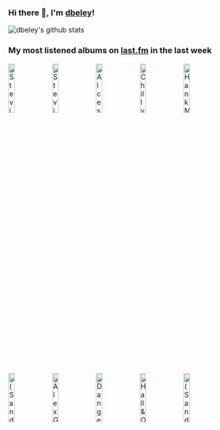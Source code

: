 ### Hi there 👋, I'm [dbeley](https://dbeley.ovh/en)!

![dbeley's github stats](https://github-readme-stats.vercel.app/api?username=dbeley)

### My most listened albums on [last.fm](https://www.last.fm/user/d_beley) in the last week

[<img src='https://lastfm.freetls.fastly.net/i/u/300x300/89082b98c5c94310c3335e272e9da9db.png' width='16%' height='16%' alt='Stevie Wonder - Songs in the Key of Life'>](https://www.last.fm/music/stevie%2bwonder/songs%2bin%2bthe%2bkey%2bof%2blife)&nbsp;
[<img src='https://lastfm.freetls.fastly.net/i/u/300x300/4656ac4233044262c2e7ac0b6c4069e8.png' width='16%' height='16%' alt='Stevie Wonder - Innervisions'>](https://www.last.fm/music/stevie%2bwonder/innervisions)&nbsp;
[<img src='https://lastfm.freetls.fastly.net/i/u/300x300/255b804d4b2b2f794a4f61315f56cbec.jpg' width='16%' height='16%' alt='Alcest - Les Chants de lAurore'>](https://www.last.fm/music/alcest/les%2bchants%2bde%2bl%2527aurore)&nbsp;
[<img src='https://lastfm.freetls.fastly.net/i/u/300x300/8cb35df8f3b2a0e023e5c8d1f3a273d5.jpg' width='16%' height='16%' alt='Chilly Gonzales - SOLO PIANO III'>](https://www.last.fm/music/chilly%2bgonzales/solo%2bpiano%2biii)&nbsp;
[<img src='https://lastfm.freetls.fastly.net/i/u/300x300/b5fb754c9b99a45af93a05a34db79b8f.jpg' width='16%' height='16%' alt='Hank Mobley - Roll Call'>](https://www.last.fm/music/hank%2bmobley/roll%2bcall)&nbsp;
<br>
[<img src='https://lastfm.freetls.fastly.net/i/u/300x300/8bbb31da139345622cb44d2bd5d1cccd.jpg' width='16%' height='16%' alt='(Sandy) Alex G - Beach Music'>](https://www.last.fm/music/%2528sandy%2529%2balex%2bg/beach%2bmusic)&nbsp;
[<img src='https://lastfm.freetls.fastly.net/i/u/300x300/0fb06d94de31102e30dc28b6c23246b5.jpg' width='16%' height='16%' alt='Alex G - House of Sugar'>](https://www.last.fm/music/alex%2bg/house%2bof%2bsugar)&nbsp;
[<img src='https://lastfm.freetls.fastly.net/i/u/300x300/eaf97740666856d7c071e2b311255a9a.jpg' width='16%' height='16%' alt='Danger Mouse & Black Thought - Cheat Codes'>](https://www.last.fm/music/danger%2bmouse%2b%2526%2bblack%2bthought/cheat%2bcodes)&nbsp;
[<img src='https://lastfm.freetls.fastly.net/i/u/300x300/71c645a18e79e2029306e15c49c6a8d1.png' width='16%' height='16%' alt='Hall & Oates - H2O'>](https://www.last.fm/music/hall%2b%2526%2boates/h2o)&nbsp;
[<img src='https://lastfm.freetls.fastly.net/i/u/300x300/fbfb4cc05bacc31765cb78c0d67eada4.jpg' width='16%' height='16%' alt='(Sandy) Alex G - Rocket'>](https://www.last.fm/music/%2528sandy%2529%2balex%2bg/rocket)&nbsp;
<br>
